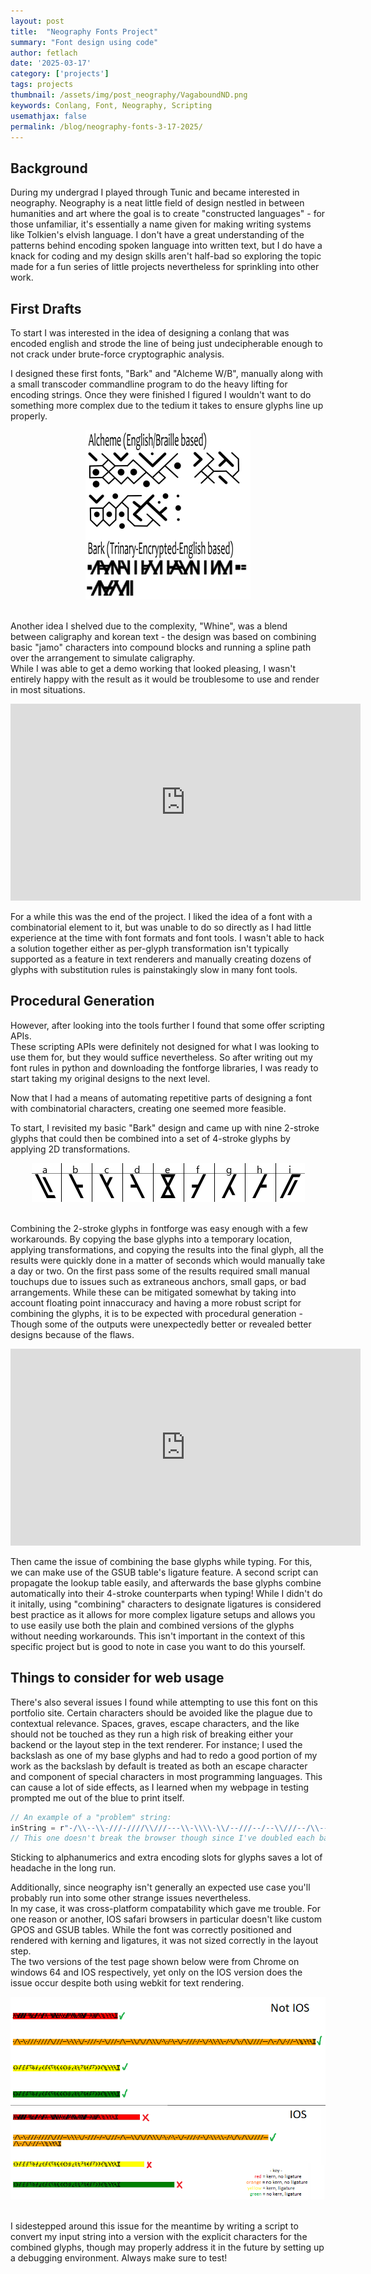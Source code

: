 ```yaml
---
layout: post
title:  "Neography Fonts Project"
summary: "Font design using code"
author: fetlach
date: '2025-03-17'
category: ['projects']
tags: projects
thumbnail: /assets/img/post_neography/VagaboundND.png
keywords: Conlang, Font, Neography, Scripting
usemathjax: false
permalink: /blog/neography-fonts-3-17-2025/
---
```

<h2> Background </h2>

During my undergrad I played through Tunic and became interested in neography.
Neography is a neat little field of design nestled in between humanities and art where the goal is to create "constructed languages" - for those unfamiliar, it's essentially a name given for making writing systems like Tolkien's elvish language.
I don't have a great understanding of the patterns behind encoding spoken language into written text, but I do have a knack for coding and my design skills aren't half-bad so exploring the topic made for a fun series of little projects nevertheless for sprinkling into other work.


<h2> First Drafts </h2>

To start I was interested in the idea of designing a conlang that was encoded english and strode the line of being just undecipherable enough to not crack under brute-force cryptographic analysis.

I designed these first fonts, "Bark" and "Alcheme W/B", manually along with a small transcoder commandline program to do the heavy lifting for encoding strings. Once they were finished I figured I wouldn't want to do something more complex due to the tedium it takes to ensure glyphs line up properly.

<center><img src="/assets/img/post_neography/Bark&Alcheme.PNG" class="img-fluid"></center><br>

Another idea I shelved due to the complexity, "Whine", was a blend between caligraphy and korean text - the design was based on combining basic "jamo" characters into compound blocks and running a spline path over the arrangement to simulate caligraphy. <br> While I was able to get a demo working that looked pleasing, I wasn't entirely happy with the result as it would be troublesome to use and render in most situations.

<center><iframe width="560" height="315" src="https://www.youtube.com/embed/ugdnu3Dz1Cs?rel=0&amp;controls=0&amp;showinfo=0" title="YouTube video player" frameborder="0" allow="accelerometer; autoplay; clipboard-write; encrypted-media; gyroscope; picture-in-picture" allowfullscreen></iframe></center>

For a while this was the end of the project. I liked the idea of a font with a combinatorial element to it, but was unable to do so directly as I had little experience at the time with font formats and font tools. I wasn't able to hack a solution together either as per-glyph transformation isn't typically supported as a feature in text renderers and manually creating dozens of glyphs with substitution rules is painstakingly slow in many font tools.


<h2> Procedural Generation </h2>

However, after looking into the tools further I found that some offer scripting APIs. <br>
These scripting APIs were definitely not designed for what I was looking to use them for, but they would suffice nevertheless.
So after writing out my font rules in python and downloading the fontforge libraries, I was ready to start taking my original designs to the next level. 

Now that I had a means of automating repetitive parts of designing a font with combinatorial characters, creating one seemed more feasible. 

To start, I revisited my basic "Bark" design and came up with nine 2-stroke glyphs that could then be combined into a set of 4-stroke glyphs by applying 2D transformations.

<center><img src="/assets/img/post_neography/Bark2Strokes.PNG" class="img-fluid"></center><br>

Combining the 2-stroke glyphs in fontforge was easy enough with a few workarounds. By copying the base glyphs into a temporary location, applying transformations, and copying the results into the final glyph, all the results were quickly done in a matter of seconds which would manually take a day or two. 
On the first pass some of the results required small manual touchups due to issues such as extraneous anchors, small gaps, or bad arrangements. While these can be mitigated somewhat by taking into account floating point innaccuracy and having a more robust script for combining the glyphs, it is to be expected with procedural generation - Though some of the outputs were unexpectedly better or revealed better designs because of the flaws.

<center><iframe width="560" height="315" src="https://www.youtube.com/embed/Joo10cFuVy0?rel=0&amp;controls=0&amp;showinfo=0" title="YouTube video player" frameborder="0" allow="accelerometer; autoplay; clipboard-write; encrypted-media; gyroscope; picture-in-picture" allowfullscreen></iframe></center>

Then came the issue of combining the base glyphs while typing. For this, we can make use of the GSUB table's ligature feature. A second script can propagate the lookup table easily, and afterwards the base glyphs combine automatically into their 4-stroke counterparts when typing!
While I didn't do it initally, using "combining" characters to designate ligatures is considered best practice as it allows for more complex ligature setups and allows you to use easily use both the plain and combined versions of the glyphs without needing workarounds. This isn't important in the context of this specific project but is good to note in case you want to do this yourself. 


<h2> Things to consider for web usage </h2>

There's also several issues I found while attempting to use this font on this portfolio site. 
Certain characters should be avoided like the plague due to contextual relevance. Spaces, graves, escape characters, and the like should not be touched as they run a high risk of breaking either your backend or the layout step in the text renderer. 
For instance; I used the backslash as one of my base glyphs and had to redo a good portion of my work as the backslash by default is treated as both an escape character and component of special characters in most programming languages. This can cause a lot of side effects, as I learned when my webpage in testing prompted me out of the blue to print itself.

```javascript
// An example of a "problem" string:
inString = r"-/\\--\\-///-////\\///---\\-\\\\-\\/--///--/--\\///--/\\----\\\\/\\//\\\\\\/-\\-/-\\--\\/--///-/--\\/-\\\\-\\\\--/-\\/\\-/\\\\////----/\\--/\\/-//--\\"
// This one doesn't break the browser though since I've doubled each backslash
```

Sticking to alphanumerics and extra encoding slots for glyphs saves a lot of headache in the long run.

Additionally, since neography isn't generally an expected use case you'll probably run into some other strange issues nevertheless. <br>
In my case, it was cross-platform compatability which gave me trouble. For one reason or another, IOS safari browsers in particular doesn't like custom GPOS and GSUB tables. While the font was correctly positioned and rendered with kerning and ligatures, it was not sized correctly in the layout step. <br>The two versions of the test page shown below were from Chrome on windows 64 and IOS respectively, yet only on the IOS version does the issue occur despite both using webkit for text rendering.

<center><img src="/assets/img/post_neography/IOSvsNotFontComparison.PNG" class="img-fluid"></center><br>

I sidestepped around this issue for the meantime by writing a script to convert my input string into a version with the explicit characters for the combined glyphs, though may properly address it in the future by setting up a debugging environment. Always make sure to test!
